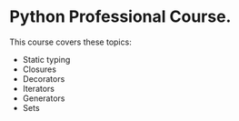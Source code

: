 # Python Professional Course.

This course covers these topics:
- Static typing
- Closures
- Decorators
- Iterators
- Generators
- Sets

